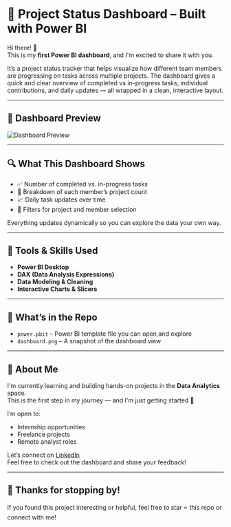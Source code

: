 # 🎯 Project Status Dashboard – Built with Power BI

Hi there! 👋  
This is my **first Power BI dashboard**, and I'm excited to share it with you.

It’s a project status tracker that helps visualize how different team members are progressing on tasks across multiple projects. The dashboard gives a quick and clear overview of completed vs in-progress tasks, individual contributions, and daily updates — all wrapped in a clean, interactive layout.

---

## 📸 Dashboard Preview

![Dashboard Preview]([https://raw.githubusercontent.com/your-username/power-bi-dashboard-1/main/dashboard.png](https://github.com/selvasurya031/power-bi-dashboard-1/commit/e1eb7d2c7d01cd424aac7214549c9e4ef69c37ef#diff-13cecf186042c0062fee394cbadcaaf9fce8ac01b29d12aaec1b508006b9c131))

---

## 🔍 What This Dashboard Shows

- ✅ Number of completed vs. in-progress tasks  
- 👥 Breakdown of each member’s project count  
- 📈 Daily task updates over time  
- 🎯 Filters for project and member selection  

Everything updates dynamically so you can explore the data your own way.

---

## 🧰 Tools & Skills Used

- **Power BI Desktop**
- **DAX (Data Analysis Expressions)**
- **Data Modeling & Cleaning**
- **Interactive Charts & Slicers**

---

## 📁 What’s in the Repo

- `power.pbit` – Power BI template file you can open and explore  
- `dashboard.png` – A snapshot of the dashboard view

---

## 💼 About Me

I'm currently learning and building hands-on projects in the **Data Analytics** space.  
This is the first step in my journey — and I'm just getting started 🚀

I’m open to:
- Internship opportunities
- Freelance projects
- Remote analyst roles

Let’s connect on [LinkedIn](https://www.linkedin.com/in/selva-surya-e-332006031e/)  
Feel free to check out the dashboard and share your feedback!

---

## 🙌 Thanks for stopping by!

If you found this project interesting or helpful, feel free to star ⭐ this repo or connect with me!
